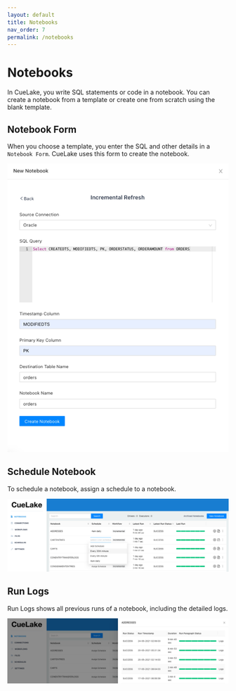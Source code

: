 ```yaml
---
layout: default
title: Notebooks
nav_order: 7
permalink: /notebooks
---
```


# Notebooks
In CueLake, you write SQL statements or code in a notebook. You can create a notebook from a template or create one from scratch using the blank template.

## Notebook Form
When you choose a template, you enter the SQL and other details in a `Notebook Form`. CueLake uses this form to create the notebook.

![Notebook Form](images/Notebook.png)

## Schedule Notebook
To schedule a notebook, assign a schedule to a notebook.

![Schedule](images/Schedule.png)

## Run Logs
Run Logs shows all previous runs of a notebook, including the detailed logs.

![Run Logs](images/RunLogs.png)